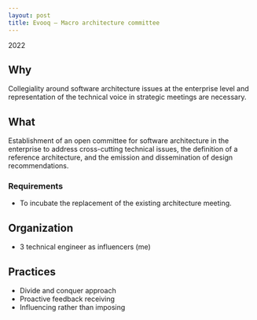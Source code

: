 ```yaml
---
layout: post
title: Evooq – Macro architecture committee
---
```


2022

## Why

Collegiality around software architecture issues at the enterprise level and representation of the technical voice in strategic meetings are necessary.

## What

Establishment of an open committee for software architecture in the enterprise to address cross-cutting technical issues, the definition of a reference architecture, and the emission and dissemination of design recommendations.

### Requirements

* To incubate the replacement of the existing architecture meeting.

## Organization

* 3 technical engineer as influencers (me)

## Practices

* Divide and conquer approach
* Proactive feedback receiving
* Influencing rather than imposing
